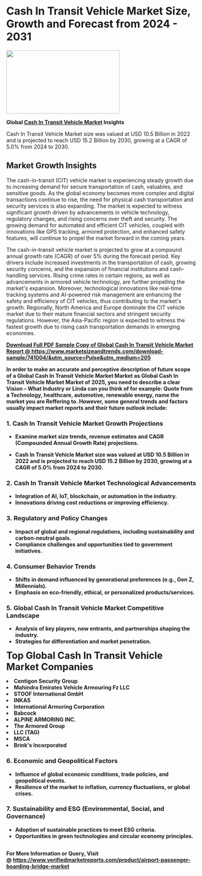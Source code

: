 <H1>Cash In Transit Vehicle Market Size, Growth and Forecast from 2024 - 2031</H1><img class="aligncenter size-medium wp-image-584254" src="https://thirdeyenews.in/wp-content/uploads/2024/09/Global-Market-Research-300x168.jpeg" alt="" width="300" height="168" /><p><strong>Global&nbsp;<a href="https://www.marketsizeandtrends.com/download-sample/741004/&amp;utm_source=Pulse&amp;utm_medium=205">Cash In Transit Vehicle Market</a> Insights</strong></p><p>Cash In Transit Vehicle Market size was valued at USD 10.5 Billion in 2022 and is projected to reach USD 15.2 Billion by 2030, growing at a CAGR of 5.0% from 2024 to 2030.</p><p><h2>Market Growth Insights</h2> <p>The cash-in-transit (CIT) vehicle market is experiencing steady growth due to increasing demand for secure transportation of cash, valuables, and sensitive goods. As the global economy becomes more complex and digital transactions continue to rise, the need for physical cash transportation and security services is also expanding. The market is expected to witness significant growth driven by advancements in vehicle technology, regulatory changes, and rising concerns over theft and security. The growing demand for automated and efficient CIT vehicles, coupled with innovations like GPS tracking, armored protection, and enhanced safety features, will continue to propel the market forward in the coming years.</p> <p><strong><a href="#"></a></strong></p> <p>The cash-in-transit vehicle market is projected to grow at a compound annual growth rate (CAGR) of over 5% during the forecast period. Key drivers include increased investments in the transportation of cash, growing security concerns, and the expansion of financial institutions and cash-handling services. Rising crime rates in certain regions, as well as advancements in armored vehicle technology, are further propelling the market's expansion. Moreover, technological innovations like real-time tracking systems and AI-powered risk management are enhancing the safety and efficiency of CIT vehicles, thus contributing to the market's growth. Regionally, North America and Europe dominate the CIT vehicle market due to their mature financial sectors and stringent security regulations. However, the Asia-Pacific region is expected to witness the fastest growth due to rising cash transportation demands in emerging economies. <p><strong><a href="#"></p><p><span class=""><strong>Download Full PDF Sample Copy of Global Cash In Transit Vehicle Market Report</strong> @ <a href="https://www.marketsizeandtrends.com/download-sample/741004/&amp;utm_source=Pulse&amp;utm_medium=205" target="_blank">https://www.marketsizeandtrends.com/download-sample/741004/&amp;utm_source=Pulse&amp;utm_medium=205</a></span></p><p>In order to make an accurate and perceptive description of future scope of a Global&nbsp;Cash In Transit Vehicle Market Market as Global&nbsp;Cash In Transit Vehicle Market Market of 2025, you need to describe a clear Vision &ndash; What Industry or Linda can you think of for example: Quote from a Technology, healthcare, automotive, renewable energy, name the market you are Reffering to. However, some general trends and factors usually impact market reports and their future outlook include:</p><h3>1.&nbsp;<strong>Cash In Transit Vehicle Market Growth Projections</strong></h3><ul><li>Examine market size trends, revenue estimates and CAGR (Compounded Annual Growth Rate) projections.</li><li><p>Cash In Transit Vehicle Market size was valued at USD 10.5 Billion in 2022 and is projected to reach USD 15.2 Billion by 2030, growing at a CAGR of 5.0% from 2024 to 2030.</p></li></ul><h3>2.&nbsp;<strong>Cash In Transit Vehicle Market Technological Advancements</strong></h3><ul><li>Integration of AI, IoT, blockchain, or automation in the industry.</li><li>Innovations driving cost reductions or improving efficiency.</li></ul><h3>3.&nbsp;<strong>Regulatory and Policy Changes</strong></h3><ul><li>Impact of global and regional regulations, including sustainability and carbon-neutral goals.</li><li>Compliance challenges and opportunities tied to government initiatives.</li></ul><h3>4.&nbsp;<strong>Consumer Behavior Trends</strong></h3><ul><li>Shifts in demand influenced by generational preferences (e.g., Gen Z, Millennials).</li><li>Emphasis on eco-friendly, ethical, or personalized products/services.</li></ul><h3>5.&nbsp;<strong>Global Cash In Transit Vehicle Market Competitive Landscape</strong></h3><ul><li>Analysis of key players, new entrants, and partnerships shaping the industry.</li><li>Strategies for differentiation and market penetration.</li></ul><p data-pm-slice="1 1 []"><span style="color: inherit; font-family: inherit; font-size: 25px;">Top Global Cash In Transit Vehicle Market Companies</span></p><div class="" data-test-id=""><p><li>Centigon Security Group</li><li> Mahindra Emirates Vehicle Armouring Fz LLC</li><li> STOOF International GmbH</li><li> INKAS</li><li> International Armoring Corporation</li><li> Babcock</li><li> ALPINE ARMORING INC.</li><li> The Armored Group</li><li> LLC (TAG)</li><li> MSCA</li><li> Brink's Incorporated</li></p></div><h3>6.&nbsp;<strong>Economic and Geopolitical Factors</strong></h3><ul><li>Influence of global economic conditions, trade policies, and geopolitical events.</li><li>Resilience of the market to inflation, currency fluctuations, or global crises.</li></ul><h3>7.&nbsp;<strong>Sustainability and ESG (Environmental, Social, and Governance)</strong></h3><ul><li>Adoption of sustainable practices to meet ESG criteria.</li><li>Opportunities in green technologies and circular economy principles.</li></ul><h2><strong style="font-size: 14px;">For More Information or Query, Visit @&nbsp;</strong><a style="background-color: #ffffff; font-size: 14px;" href="https://www.marketsizeandtrends.com/report/cash-in-transit-vehicle-market/" target="_blank">https://www.verifiedmarketreports.com/product/airport-passenger-boarding-bridge-market</a></h2>
